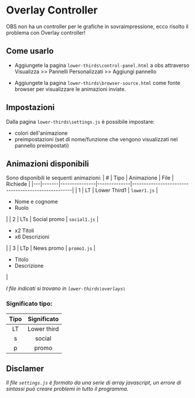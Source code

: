 # Overlay Controller
OBS non ha un controller per le grafiche in sovraimpressione, ecco risolto il problema con Overlay controller!

## Come usarlo
* Aggiungete la pagina `lower-thirds\control-panel.html` a obs attraverso
Visualizza >> Pannelli Personalizzati >> Aggiungi pannello

* Aggiungete la pagina `lower-thirds\browser-source.html` come fonte browser per visualizzare le animazioni inviate.

## Impostazioni
Dalla pagina `lower-thirds\settings.js` è possibile impostare:
* colori dell'animazione
* preimpostazioni (set di nome/funzione che vengono visualizzati nel pannello preimpostati)

## Animazioni disponibili
Sono disponibili le sequenti animazioni:
  | # |  Tipo |    Animazione |     File     |                      Richiede                      |
  |---|-------|---------------|--------------|----------------------------------------------------|
  | 1 |  LT   | Lower Third1  | `lower1.js`  | <ul><li>Nome e cognome</li><li>Ruolo</li></ul>     |
  | 2 |  LTs  | Social promo  | `social1.js` | <ul><li>x2 Titoli</li><li>x6 Descrizioni</li></ul> |
  | 3 |  LTp  | News promo    | `promo1.js`  | <ul><li>Titolo</li><li>Descrizione</li></ul>       |
  
 *I file indicati si trovano in `lower-thirds\overlays\`*
### Significato tipo:

| Tipo | Significato |
|:----:|:-----------:|
|  LT  | Lower third |
|   s  |    social   |
|   p  |    promo    |
 
  
## Disclamer
*Il file `settings.js` è formato da una serie di array javascript, un errore di sintassi può creare problemi in tutto il programma.*
